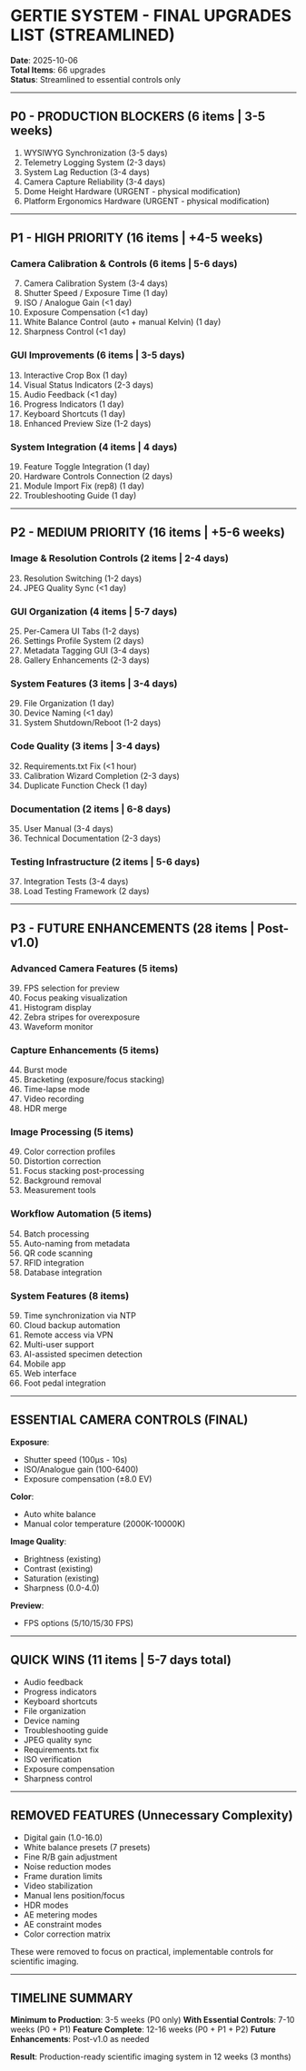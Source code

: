 # GERTIE SYSTEM - FINAL UPGRADES LIST (STREAMLINED)

**Date**: 2025-10-06  
**Total Items**: 66 upgrades  
**Status**: Streamlined to essential controls only

---

## P0 - PRODUCTION BLOCKERS (6 items | 3-5 weeks)

1. WYSIWYG Synchronization (3-5 days)
2. Telemetry Logging System (2-3 days)
3. System Lag Reduction (3-4 days)
4. Camera Capture Reliability (3-4 days)
5. Dome Height Hardware (URGENT - physical modification)
6. Platform Ergonomics Hardware (URGENT - physical modification)

---

## P1 - HIGH PRIORITY (16 items | +4-5 weeks)

### Camera Calibration & Controls (6 items | 5-6 days)
7. Camera Calibration System (3-4 days)
8. Shutter Speed / Exposure Time (1 day)
9. ISO / Analogue Gain (<1 day)
10. Exposure Compensation (<1 day)
11. White Balance Control (auto + manual Kelvin) (1 day)
12. Sharpness Control (<1 day)

### GUI Improvements (6 items | 3-5 days)
13. Interactive Crop Box (1 day)
14. Visual Status Indicators (2-3 days)
15. Audio Feedback (<1 day)
16. Progress Indicators (1 day)
17. Keyboard Shortcuts (1 day)
18. Enhanced Preview Size (1-2 days)

### System Integration (4 items | 4 days)
19. Feature Toggle Integration (1 day)
20. Hardware Controls Connection (2 days)
21. Module Import Fix (rep8) (1 day)
22. Troubleshooting Guide (1 day)

---

## P2 - MEDIUM PRIORITY (16 items | +5-6 weeks)

### Image & Resolution Controls (2 items | 2-4 days)
23. Resolution Switching (1-2 days)
24. JPEG Quality Sync (<1 day)

### GUI Organization (4 items | 5-7 days)
25. Per-Camera UI Tabs (1-2 days)
26. Settings Profile System (2 days)
27. Metadata Tagging GUI (3-4 days)
28. Gallery Enhancements (2-3 days)

### System Features (3 items | 3-4 days)
29. File Organization (1 day)
30. Device Naming (<1 day)
31. System Shutdown/Reboot (1-2 days)

### Code Quality (3 items | 3-4 days)
32. Requirements.txt Fix (<1 hour)
33. Calibration Wizard Completion (2-3 days)
34. Duplicate Function Check (1 day)

### Documentation (2 items | 6-8 days)
35. User Manual (3-4 days)
36. Technical Documentation (2-3 days)

### Testing Infrastructure (2 items | 5-6 days)
37. Integration Tests (3-4 days)
38. Load Testing Framework (2 days)

---

## P3 - FUTURE ENHANCEMENTS (28 items | Post-v1.0)

### Advanced Camera Features (5 items)
39. FPS selection for preview
40. Focus peaking visualization
41. Histogram display
42. Zebra stripes for overexposure
43. Waveform monitor

### Capture Enhancements (5 items)
44. Burst mode
45. Bracketing (exposure/focus stacking)
46. Time-lapse mode
47. Video recording
48. HDR merge

### Image Processing (5 items)
49. Color correction profiles
50. Distortion correction
51. Focus stacking post-processing
52. Background removal
53. Measurement tools

### Workflow Automation (5 items)
54. Batch processing
55. Auto-naming from metadata
56. QR code scanning
57. RFID integration
58. Database integration

### System Features (8 items)
59. Time synchronization via NTP
60. Cloud backup automation
61. Remote access via VPN
62. Multi-user support
63. AI-assisted specimen detection
64. Mobile app
65. Web interface
66. Foot pedal integration

---

## ESSENTIAL CAMERA CONTROLS (FINAL)

**Exposure**:
- Shutter speed (100µs - 10s)
- ISO/Analogue gain (100-6400)
- Exposure compensation (±8.0 EV)

**Color**:
- Auto white balance
- Manual color temperature (2000K-10000K)

**Image Quality**:
- Brightness (existing)
- Contrast (existing)
- Saturation (existing)
- Sharpness (0.0-4.0)

**Preview**:
- FPS options (5/10/15/30 FPS)

---

## QUICK WINS (11 items | 5-7 days total)

- Audio feedback
- Progress indicators
- Keyboard shortcuts
- File organization
- Device naming
- Troubleshooting guide
- JPEG quality sync
- Requirements.txt fix
- ISO verification
- Exposure compensation
- Sharpness control

---

## REMOVED FEATURES (Unnecessary Complexity)

- Digital gain (1.0-16.0)
- White balance presets (7 presets)
- Fine R/B gain adjustment
- Noise reduction modes
- Frame duration limits
- Video stabilization
- Manual lens position/focus
- HDR modes
- AE metering modes
- AE constraint modes
- Color correction matrix

These were removed to focus on practical, implementable controls for scientific imaging.

---

## TIMELINE SUMMARY

**Minimum to Production**: 3-5 weeks (P0 only)
**With Essential Controls**: 7-10 weeks (P0 + P1)
**Feature Complete**: 12-16 weeks (P0 + P1 + P2)
**Future Enhancements**: Post-v1.0 as needed

**Result**: Production-ready scientific imaging system in 12 weeks (3 months)
